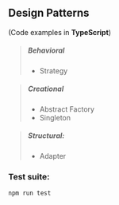 ## Design Patterns
(Code examples in **TypeScript**)

> ##### Behavioral
> * Strategy

> ##### Creational
> * Abstract Factory
> * Singleton

> ##### Structural:
> * Adapter


### Test suite:
```
npm run test
```